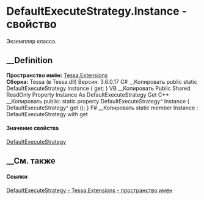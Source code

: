 # DefaultExecuteStrategy.Instance - свойство
Экземпляр класса.
##  __Definition
 **Пространство имён:** [Tessa.Extensions](N_Tessa_Extensions.htm)  
 **Сборка:** Tessa (в Tessa.dll) Версия: 3.6.0.17
C# __Копировать
     public static DefaultExecuteStrategy Instance { get; }
VB __Копировать
     Public Shared ReadOnly Property Instance As DefaultExecuteStrategy
    	Get
C++ __Копировать
     public:
    static property DefaultExecuteStrategy^ Instance {
    	DefaultExecuteStrategy^ get ();
    }
F# __Копировать
     static member Instance : DefaultExecuteStrategy with get
#### Значение свойства
[DefaultExecuteStrategy](T_Tessa_Extensions_DefaultExecuteStrategy.htm)
##  __См. также
#### Ссылки
[DefaultExecuteStrategy - ](T_Tessa_Extensions_DefaultExecuteStrategy.htm)
[Tessa.Extensions - пространство имён](N_Tessa_Extensions.htm)
